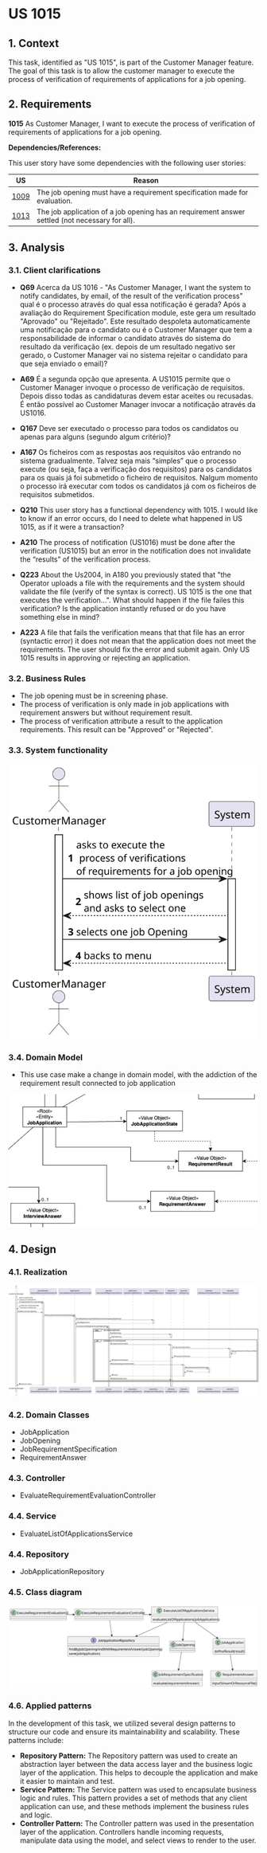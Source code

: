 # US 1015

## 1. Context

This task, identified as "US 1015", is part of the Customer Manager feature. The goal of this task is to allow the customer manager to execute the process of verification of requirements of applications for a job opening.

## 2. Requirements

**1015** As Customer Manager, I want to execute the process of verification of requirements
of applications for a job opening.

**Dependencies/References:**

This user story have some dependencies with the following user stories:

| US                                     | Reason                                                                                          |
|----------------------------------------|-------------------------------------------------------------------------------------------------|
| [1009](../../SprintB/us1009/readme.md) | The job opening must have a requirement specification made for evaluation.                      |
| [1013](../../SprintC/us1013/readme.md) | The job application of a job opening has an requirement answer settled (not necessary for all). |

## 3. Analysis

### 3.1. Client clarifications

- **Q69** Acerca da US 1016 - "As Customer Manager, I want the system to notify candidates, by email, of the result of the verification process" qual é o processo através do qual essa notificação é gerada? Após a avaliação do Requirement Specification module, este gera um resultado "Aprovado" ou "Rejeitado". Este resultado despoleta automaticamente uma notificação para o candidato ou é o Customer Manager que tem a responsabilidade de informar o candidato através do sistema do resultado da verificação (ex. depois de um resultado negativo ser gerado, o Customer Manager vai no sistema rejeitar o candidato para que seja enviado o email)?
- **A69** É a segunda opção que apresenta. A US1015 permite que o Customer Manager invoque o processo de verificação de requisitos. Depois disso todas as candidaturas devem estar aceites ou recusadas. É então possível ao Customer Manager invocar a notificação através da US1016.

- **Q167** Deve ser executado o processo para todos os candidatos ou apenas para alguns (segundo algum critério)?
- **A167** Os ficheiros com as respostas aos requisitos vão entrando no sistema gradualmente. Talvez seja mais “simples” que o processo execute (ou seja, faça a verificação dos requisitos) para os candidatos para os quais já foi submetido o ficheiro de requisitos. Nalgum momento o processo irá executar com todos os candidatos já com os ficheiros de requisitos submetidos.

- **Q210** This user story has a functional dependency with 1015. I would like to know if an error occurs, do I need to delete what happened in US 1015, as if it were a transaction?
- **A210** The process of notification (US1016) must be done after the verification (US1015) but an error in the notification does not invalidate the “results” of the verification process.

- **Q223** About the Us2004, in A180 you previously stated that "the Operator uploads a file with the requirements and the system should validate the file (verify of the syntax is correct). US 1015 is the one that executes the verification...". What should happen if the file failes this verification? Is the application instantly refused or do you have something else in mind?
- **A223** A file that fails the verification means that that file has an error (syntactic error) it does not mean that the application does not meet the requirements. The user should fix the error and submit again. Only US 1015 results in approving or rejecting an application.

### 3.2. Business Rules

- The job opening must be in screening phase.
- The process of verification is only made in job applications with requirement answers but without requirement result.
- The process of verification attribute a result to the application requirements. This result can be "Approved" or "Rejected".

### 3.3. System functionality

![](SSD/SSD.svg)

### 3.4. Domain Model

- This use case make a change in domain model, with the addiction of the requirement result connected to job application

![](img/US1015_Domain_Model.png)

## 4. Design

### 4.1. Realization

![](SD/SD.svg)

### 4.2. Domain Classes

- JobApplication
- JobOpening
- JobRequirementSpecification
- RequirementAnswer

### 4.3. Controller

- EvaluateRequirementEvaluationController

### 4.4. Service

- EvaluateListOfApplicationsService

### 4.4. Repository

- JobApplicationRepository

### 4.5. Class diagram

![](CD/CD.svg)

### 4.6. Applied patterns

In the development of this task, we utilized several design patterns to structure our code and ensure its
maintainability and scalability. These patterns include:

- **Repository Pattern:** The Repository pattern was used to create an abstraction layer between the data access layer
  and the business logic layer of the application. This helps to decouple the application and make it easier to maintain
  and test.
- **Service Pattern:** The Service pattern was used to encapsulate business logic and rules. This pattern provides a set of methods that any client application can use, and these methods implement the business rules and logic.
- **Controller Pattern:** The Controller pattern was used in the presentation layer of the application. Controllers
  handle incoming requests, manipulate data using the model, and select views to render to the user.

